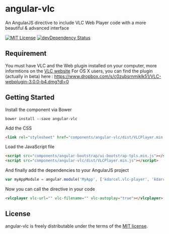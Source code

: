 angular-vlc
===========

An AngularJS directive to include VLC Web Player code with a more beautiful &amp; advanced interface

[![MIT License](http://img.shields.io/badge/license-MIT-blue.svg?style=flat)](http://opensource.org/licenses/MIT)
[![devDependency Status](https://david-dm.org/tuxity/angular-vlc/dev-status.svg)](https://david-dm.org/tuxity/angular-vlc#info=devDependencies)

## Requirement

You must have VLC and the Web plugin installed on your computer, more informtions on the [VLC website](http://www.videolan.org/)
For OS X users, you can find the plugin (actually in beta) here : https://www.dropbox.com/s/c0zubsrnmiklk51/VLC-webplugin-3.0.0-b4.dmg?dl=0


## Getting Started

Install the component via Bower

```shell
bower install --save angular-vlc
```

Add the CSS

```html
<link rel="stylesheet" href="components/angular-vlc/dist/VLCPlayer.min.css">
```


Load the JavaScript file

```html
<script src="components/angular-bootstrap/ui-bootstrap-tpls.min.js"></script>
<script src="components/angular-vlc/dist/VLCPlayer.min.js"></script>
```


And finally add the dependencies to your AngularJS project

```javascript
var myAppModule = angular.module('MyApp', ['kdarcel.vlc-player', 'kdarcel.vlc-player.tpl']);
```


Now you can call the directive in your code

```html
<vlcplayer vlc-url="" vlc-filename="" vlc-autoplay="true"></vlcplayer>
```


## License

angular-vlc is freely distributable under the terms of the [MIT license](http://opensource.org/licenses/MIT).
